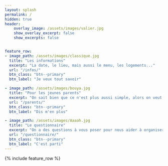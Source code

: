 ```yaml
---
layout: splash
permalink: /
hidden: true
header: 
    overlay_image: /assets/images/valier.jpg
    show_overlay_excerpt: false
    show_excerpts: false


feature_row:
- image_path: /assets/images/classique.jpg
  title: "Les informations"
  excerpt: "La date, le lieu, mais aussi le menu, les logements..."
  url: "/infos/"
  btn_class: "btn--primary"
  btn_label: "Je veux tout savoir"

- image_path: /assets/images/bouya.jpg
  title: "Pour les jeunes parents"
  excerpt: "On sait bien que ce n'est plus aussi simple, alors on veut faciliter votre venue !"
  url: "/parents/"
  btn_class: "btn--primary"
  btn_label: "Dis m'en plus"

- image_path: /assets/images/Aaaah.jpg
  title: "Le questionnaire"
  excerpt: "On a des questions à vous poser pour nous aider à organiser au mieux !"
  url: "/questionnaire/"
  btn_class: "btn--primary"
  btn_label: "C'est parti"
---
```

{% include feature_row %}